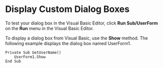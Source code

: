 
# Display Custom Dialog Boxes

To test your dialog box in the Visual Basic Editor, click  **Run Sub/UserForm** on the **Run** menu in the Visual Basic Editor.

To display a dialog box from Visual Basic, use the  **Show** method. The following example displays the dialog box named UserForm1.



```
Private Sub GetUserName()
    UserForm1.Show
End Sub

```

